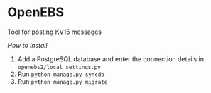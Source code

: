 OpenEBS
=======

Tool for posting KV15 messages

*How to install*
1. Add a PostgreSQL database and enter the connection details in ```openebs2/local_settings.py```
1. Run ```python manage.py syncdb```
1. Run ```python manage.py migrate```